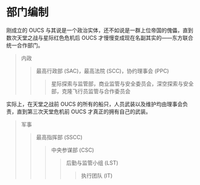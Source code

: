 # 部门编制

刚成立的 OUCS 与其说是一个政治实体，还不如说是一群上位帝国的傀儡，直到数次天堂之战与星际红色危机后 OUCS 才慢慢变成现在名副其实的——东方联合统一合作部门。

>内政
>>最高行政部 (SAC)，最高法院 (SCC)，协约理事会 (PPC)
>>
>>>星际探索与监管部，商业监管与安全委员会，深空探索与安全部，克隆飞行员监管与合作委员会


实际上，在天堂之战前 OUCS 的所有的船只，人员武装以及维护均由理事会负责，直到第三次天堂危机前 OUCS 才真正的拥有自己的武装。

>军事
>>最高指挥部 (SSCC)
>>>中央参谋部 (CSC)
>>>>后勤与监管小组 (LST)
>>>>
>>>>>执行团队 (IT)

